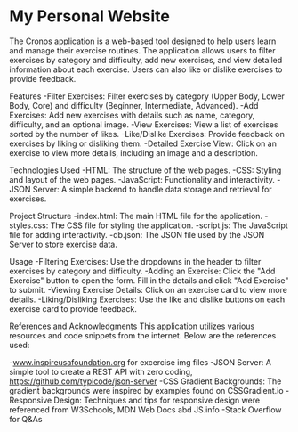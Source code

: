 # My Personal Website
The Cronos application is a web-based tool designed to help users learn and manage their exercise routines. The application allows users to filter exercises by category and difficulty, add new exercises, and view detailed information about each exercise. Users can also like or dislike exercises to provide feedback.

Features
-Filter Exercises: Filter exercises by category (Upper Body, Lower Body, Core) and difficulty (Beginner, Intermediate, Advanced).
-Add Exercises: Add new exercises with details such as name, category, difficulty, and an optional image.
-View Exercises: View a list of exercises sorted by the number of likes.
-Like/Dislike Exercises: Provide feedback on exercises by liking or disliking them.
-Detailed Exercise View: Click on an exercise to view more details, including an image and a description.

Technologies Used
-HTML: The structure of the web pages.
-CSS: Styling and layout of the web pages.
-JavaScript: Functionality and interactivity.
-JSON Server: A simple backend to handle data storage and retrieval for exercises.

Project Structure
-index.html: The main HTML file for the application.
-styles.css: The CSS file for styling the application.
-script.js: The JavaScript file for adding interactivity.
-db.json: The JSON file used by the JSON Server to store exercise data.

Usage
-Filtering Exercises: Use the dropdowns in the header to filter exercises by category and difficulty.
-Adding an Exercise: Click the "Add Exercise" button to open the form. Fill in the details and click "Add Exercise" to submit.
-Viewing Exercise Details: Click on an exercise card to view more details.
-Liking/Disliking Exercises: Use the like and dislike buttons on each exercise card to provide feedback.

References and Acknowledgments
This application utilizes various resources and code snippets from the internet. Below are the references used:

-www.inspireusafoundation.org for excercise img files
-JSON Server: A simple tool to create a REST API with zero coding, https://github.com/typicode/json-server
-CSS Gradient Backgrounds: The gradient backgrounds were inspired by examples found on CSSGradient.io
-Responsive Design: Techniques and tips for responsive design were referenced from W3Schools, MDN Web Docs abd JS.info
-Stack Overflow for Q&As